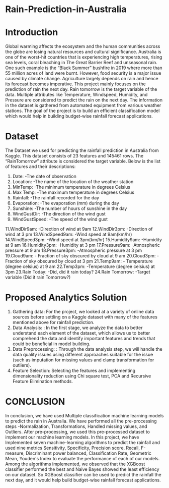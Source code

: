 # Rain-Prediction-in-Australia

# Introduction
Global warming affects the ecosystem and the human communities across the globe are losing
natural resources and cultural significance. Australia is one of the worst-hit countries that is
experiencing high temperatures, rising sea levels, coral bleaching in The Great Barrier Reef and
unseasonal rain. One such example is the “Black Summer” bushfire in 2019 where more than 55
million acres of land were burnt. However, food security is a major issue caused by climate
change. Agriculture largely depends on rain and hence its forecast becomes imperative. This
project mainly focuses on the prediction of rain the next day. Rain tomorrow is the target variable
of the data. Multiple attributes like Temperature, Windspeed, Humidity, and Pressure are
considered to predict the rain on the next day. The information in the dataset is gathered from
automated equipment from various weather stations. The goal of the project is to build an
efficient classification model which would help in building budget-wise rainfall forecast
applications.

#  Dataset
The Dataset we used for predicting the rainfall prediction in Australia from Kaggle. This dataset
consists of 23 features and 145461 rows. The “RainTomorrow” attribute is considered the target
variable. Below is the list of features and their descriptions:
1. Date: -The date of observation
2. Location: -The name of the location of the weather station
3. MinTemp: -The minimum temperature in degrees Celsius
4. Max Temp: -The maximum temperature in degrees Celsius
5. Rainfall: -The rainfall recorded for the day
6. Evaporation: -The evaporation (mm) during the day
7. Sunshine: -The number of hours of sunshine in the day
8. WindGustDir: -The direction of the wind gust
9. WindGustSpeed: -The speed of the wind gust

11.WindDir9am: -Direction of wind at 9am
12.WindDir3pm: -Direction of wind at 3 pm
13.WindSpeed9am: -Wind speed at 9am(km/hr)
14.WindSpeed3pm: -Wind speed at 3pm(km/hr)
15.Humidity9am: -Humidity at 9 am
16.Humidity3pm: -Humidity at 3 pm
17.Pressure9am: -Atmospheric pressure at 9 am
18.Pressure3pm: -Atmospheric pressure at 3 pm
19.Cloud9am: - Fraction of sky obscured by cloud at 9 am
20.Cloud3pm: - Fraction of sky obscured by cloud at 3 pm
21.Temp9am: - Temperature (degree celsius) at 9 am
22.Temp3pm: -Temperature (degree celsius) at 3pm
23.Rain Today: -Did, did it rain today?
24.Rain Tomorrow: -Target variable (Did it rain Tomorrow?)
#  Proposed Analytics Solution
1. Gathering data: For the project, we looked at a variety of online data sources before settling on a
Kaggle dataset with many of the features mentioned above for rainfall prediction.
2. Data Analysis: : In the first stage, we analyze the data to better understand each element of the
dataset, which allows us to better comprehend the data and identify important features and trends that
could be beneficial in model building.
3. Data Preprocessing: : Through the data analysis step, we will handle the data quality issues using
different approaches suitable for the issue (such as imputation for missing values and clamp
transformation for outliers).
4. Feature Selection: Selecting the features and implementing dimensionality reduction using Chi
square test, PCA and Recursive Feature Elimination methods.
# CONCLUSION
In conclusion, we have used Multiple classification machine learning models to predict the rain in
Australia. We have performed all the pre-processing steps -Normalization, Transformations, Handled
missing values, and Outliers. After pre-processing, we used this pre-processed dataset to implement our
machine learning models. In this project, we have Implemented seven machine-learning algorithms to
predict the rainfall and used nine metrics Sensitivity, Specificity, Precision score, Recall, F-measure,
Discriminant power balanced, Classification Rate, Geometric Mean, Youden's Index to evaluate the
performance of each of our models. Among the algorithms implemented, we observed that the
XGBoost classifier performed the best and Naive Bayes showed the least efficiency on our dataset. So
XGBoost classifier can be used to predict the rainfall the next day, and it would help build budget-wise
rainfall forecast applications.

